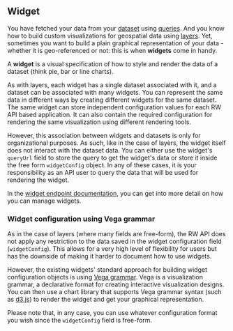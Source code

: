 ## Widget

You have fetched your data from your [dataset](#dataset) using [queries](#query). And you know how to build custom visualizations for geospatial data using [layers](#layer). Yet, sometimes you want to build a plain graphical representation of your data - whether it is geo-referenced or not: this is when **widgets** come in handy.

A **widget** is a visual specification of how to style and render the data of a dataset (think pie, bar or line charts).

As with layers, each widget has a single dataset associated with it, and a dataset can be associated with many widgets. You can represent the same data in different ways by creating different widgets for the same dataset. The same widget can store independent configuration values for each RW API based application. It can also contain the required configuration for rendering the same visualization using different rendering tools.

However, this association between widgets and datasets is only for organizational purposes. As such, like in the case of layers, the widget itself does not interact with the dataset data. You can either use the widget's `queryUrl` field to store the query to get the widget's data or store it inside the free form `widgetConfig` object. In any of these cases, it is your responsibility as an API user to query the data that will be used for rendering the widget.

In the [widget endpoint documentation](#widget9), you can get into more detail on how you can manage widgets.

### Widget configuration using Vega grammar

As in the case of layers (where many fields are free-form), the RW API does not apply any restriction to the data saved in the widget configuration field (`widgetConfig`). This allows for a very high level of flexibility for users but has the downside of making it harder to document how to use widgets.

However, the existing widgets' standard approach for building widget configuration objects is using [Vega grammar](https://github.com/vega/vega). Vega is a visualization grammar, a declarative format for creating interactive visualization designs. You can then use a chart library that supports Vega grammar syntax (such as [d3.js](https://d3js.org/)) to render the widget and get your graphical representation.

Please note that, in any case, you can use whatever configuration format you wish since the `widgetConfig` field is free-form.
